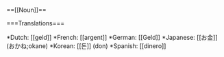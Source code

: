 ==[[Noun]]==

===Translations===

*Dutch: [[geld]]
*French: [[argent]]
*German: [[Geld]]
*Japanese: [[お金]] (おかね;okane)
*Korean: [[돈]] (don)
*Spanish: [[dinero]]